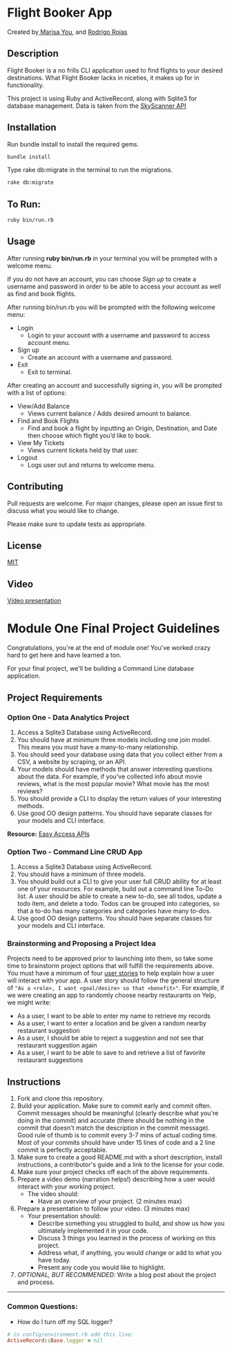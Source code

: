 # Flight Booker App

Created by[ Marisa You](https://github.com/marisayou), and [Rodrigo Rojas](https://github.com/crrojas88)

## Description

Flight Booker is a no frills CLI application used to find flights to your desired destinations. What Flight Booker lacks in niceties, it makes up for in functionality. 

This project is using Ruby and ActiveRecord, along with Sqlite3 for database management. Data is taken from the [SkyScanner API](https://skyscanner.github.io/slate/#api-documentation)

## Installation

Run bundle install to install the required gems.
```bash
bundle install
```

Type rake db:migrate in the terminal to run the migrations.
 
```bash
rake db:migrate
```

## To Run:

```bash
ruby bin/run.rb
```

## Usage

After running **ruby bin/run.rb**  in your terminal you will be prompted with a welcome menu.



If you do not have an account, you can choose _Sign up_ to create a username and password in order to be able to access your account as well as find and book flights.


After running bin/run.rb you will be prompted with the following welcome menu:

* Login
  - Login to your account with a username and password to access account menu.
* Sign up
  - Create an account with a username and password.
* Exit
  - Exit to terminal.

After creating an account and successfully signing in, you will be prompted with a list of options:


* View/Add Balance 
  - Views current balance / Adds desired amount to balance.
* Find and Book Flights 
  - Find and book a flight by inputting an Origin, Destination, and Date then choose which flight you’d like to book.
* View My Tickets 
  - Views current tickets held by that user.
* Logout 
  - Logs user out and returns to welcome menu.

## Contributing
Pull requests are welcome. For major changes, please open an issue first to discuss what you would like to change.

Please make sure to update tests as appropriate.

## License
[MIT](https://choosealicense.com/licenses/mit/)

## Video

[Video presentation](https://youtu.be/gBlhx1FjNTM)




# Module One Final Project Guidelines

Congratulations, you're at the end of module one! You've worked crazy hard to get here and have learned a ton.

For your final project, we'll be building a Command Line database application.

## Project Requirements

### Option One - Data Analytics Project

1. Access a Sqlite3 Database using ActiveRecord.
2. You should have at minimum three models including one join model. This means you must have a many-to-many relationship.
3. You should seed your database using data that you collect either from a CSV, a website by scraping, or an API.
4. Your models should have methods that answer interesting questions about the data. For example, if you've collected info about movie reviews, what is the most popular movie? What movie has the most reviews?
5. You should provide a CLI to display the return values of your interesting methods.  
6. Use good OO design patterns. You should have separate classes for your models and CLI interface.

  **Resource:** [Easy Access APIs](https://github.com/learn-co-curriculum/easy-access-apis)

### Option Two - Command Line CRUD App

1. Access a Sqlite3 Database using ActiveRecord.
2. You should have a minimum of three models.
3. You should build out a CLI to give your user full CRUD ability for at least one of your resources. For example, build out a command line To-Do list. A user should be able to create a new to-do, see all todos, update a todo item, and delete a todo. Todos can be grouped into categories, so that a to-do has many categories and categories have many to-dos.
4. Use good OO design patterns. You should have separate classes for your models and CLI interface.

### Brainstorming and Proposing a Project Idea

Projects need to be approved prior to launching into them, so take some time to brainstorm project options that will fulfill the requirements above.  You must have a minimum of four [user stories](https://en.wikipedia.org/wiki/User_story) to help explain how a user will interact with your app.  A user story should follow the general structure of `"As a <role>, I want <goal/desire> so that <benefit>"`. For example, if we were creating an app to randomly choose nearby restaurants on Yelp, we might write:

* As a user, I want to be able to enter my name to retrieve my records
* As a user, I want to enter a location and be given a random nearby restaurant suggestion
* As a user, I should be able to reject a suggestion and not see that restaurant suggestion again
* As a user, I want to be able to save to and retrieve a list of favorite restaurant suggestions

## Instructions

1. Fork and clone this repository.
2. Build your application. Make sure to commit early and commit often. Commit messages should be meaningful (clearly describe what you're doing in the commit) and accurate (there should be nothing in the commit that doesn't match the description in the commit message). Good rule of thumb is to commit every 3-7 mins of actual coding time. Most of your commits should have under 15 lines of code and a 2 line commit is perfectly acceptable.
3. Make sure to create a good README.md with a short description, install instructions, a contributor's guide and a link to the license for your code.
4. Make sure your project checks off each of the above requirements.
5. Prepare a video demo (narration helps!) describing how a user would interact with your working project.
    * The video should:
      - Have an overview of your project. (2 minutes max)
6. Prepare a presentation to follow your video. (3 minutes max)
    * Your presentation should:
      - Describe something you struggled to build, and show us how you ultimately implemented it in your code.
      - Discuss 3 things you learned in the process of working on this project.
      - Address what, if anything, you would change or add to what you have today.
      - Present any code you would like to highlight.   
7. *OPTIONAL, BUT RECOMMENDED*: Write a blog post about the project and process.

---
### Common Questions:
- How do I turn off my SQL logger?
```ruby
# in config/environment.rb add this line:
ActiveRecord::Base.logger = nil
```
